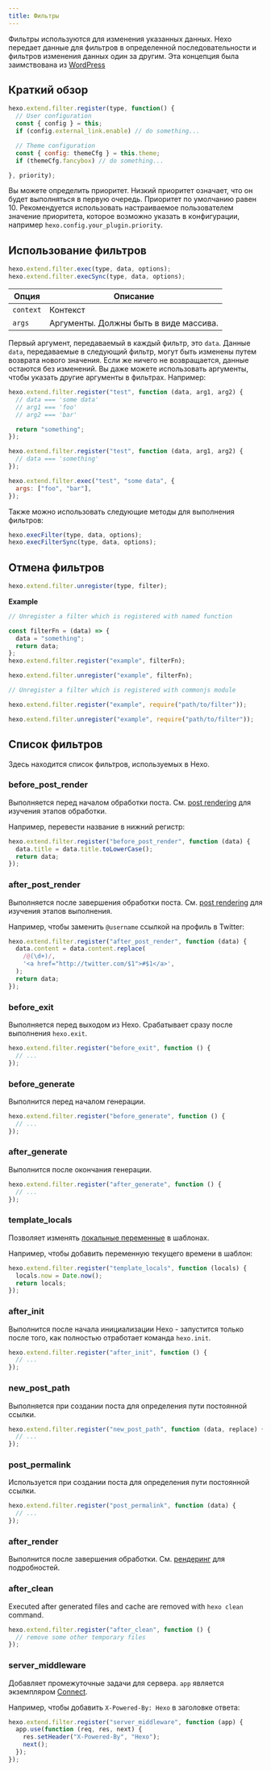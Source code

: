 ```yaml
---
title: Фильтры
---
```


Фильтры используются для изменения указанных данных. Hexo передает данные для фильтров в определенной последовательности и фильтров изменения данных один за другим. Эта концепция была заимствована из [WordPress](http://codex.wordpress.org/Plugin_API#Filters)

## Краткий обзор

```js
hexo.extend.filter.register(type, function() {
  // User configuration
  const { config } = this;
  if (config.external_link.enable) // do something...

  // Theme configuration
  const { config: themeCfg } = this.theme;
  if (themeCfg.fancybox) // do something...

}, priority);
```

Вы можете определить приоритет. Низкий приоритет означает, что он будет выполняться в первую очередь. Приоритет по умолчанию равен 10. Рекомендуется использовать настраиваемое пользователем значение приоритета, которое возможно указать в конфигурации, например `hexo.config.your_plugin.priority`.

## Использование фильтров

```js
hexo.extend.filter.exec(type, data, options);
hexo.extend.filter.execSync(type, data, options);
```

| Опция     | Описание                               |
| --------- | -------------------------------------- |
| `context` | Контекст                               |
| `args`    | Аргументы. Должны быть в виде массива. |

Первый аргумент, передаваемый в каждый фильтр, это `data`. Данные `data`, передаваемые в следующий фильтр, могут быть изменены путем возврата нового значения. Если же ничего не возвращается, данные остаются без изменений. Вы даже можете использовать аргументы, чтобы указать другие аргументы в фильтрах. Например:

```js
hexo.extend.filter.register("test", function (data, arg1, arg2) {
  // data === 'some data'
  // arg1 === 'foo'
  // arg2 === 'bar'

  return "something";
});

hexo.extend.filter.register("test", function (data, arg1, arg2) {
  // data === 'something'
});

hexo.extend.filter.exec("test", "some data", {
  args: ["foo", "bar"],
});
```

Также можно использовать следующие методы для выполнения фильтров:

```js
hexo.execFilter(type, data, options);
hexo.execFilterSync(type, data, options);
```

## Отмена фильтров

```js
hexo.extend.filter.unregister(type, filter);
```

**Example**

```js
// Unregister a filter which is registered with named function

const filterFn = (data) => {
  data = "something";
  return data;
};
hexo.extend.filter.register("example", filterFn);

hexo.extend.filter.unregister("example", filterFn);
```

```js
// Unregister a filter which is registered with commonjs module

hexo.extend.filter.register("example", require("path/to/filter"));

hexo.extend.filter.unregister("example", require("path/to/filter"));
```

## Список фильтров

Здесь находится список фильтров, используемых в Hexo.

### before_post_render

Выполняется перед началом обработки поста. См. [post rendering](posts.html#Render) для изучения этапов обработки.

Например, перевести название в нижний регистр:

```js
hexo.extend.filter.register("before_post_render", function (data) {
  data.title = data.title.toLowerCase();
  return data;
});
```

### after_post_render

Выполняется после завершения обработки поста. См. [post rendering](posts.html#Обработка) для изучения этапов выполнения.

Например, чтобы заменить `@username` ссылкой на профиль в Twitter:

```js
hexo.extend.filter.register("after_post_render", function (data) {
  data.content = data.content.replace(
    /@(\d+)/,
    '<a href="http://twitter.com/$1">#$1</a>',
  );
  return data;
});
```

### before_exit

Выполняется перед выходом из Hexo. Срабатывает сразу после выполнения `hexo.exit`.

```js
hexo.extend.filter.register("before_exit", function () {
  // ...
});
```

### before_generate

Выполнится перед началом генерации.

```js
hexo.extend.filter.register("before_generate", function () {
  // ...
});
```

### after_generate

Выполнится после окончания генерации.

```js
hexo.extend.filter.register("after_generate", function () {
  // ...
});
```

### template_locals

Позволяет изменять [локальные переменные](../docs/variables.html) в шаблонах.

Например, чтобы добавить переменную текущего времени в шаблон:

```js
hexo.extend.filter.register("template_locals", function (locals) {
  locals.now = Date.now();
  return locals;
});
```

### after_init

Выполнится после начала инициализации Hexo - запустится только после того, как полностью отработает команда `hexo.init`.

```js
hexo.extend.filter.register("after_init", function () {
  // ...
});
```

### new_post_path

Выполняется при создании поста для определения пути постоянной ссылки.

```js
hexo.extend.filter.register("new_post_path", function (data, replace) {
  // ...
});
```

### post_permalink

Используется при создании поста для определения пути постоянной ссылки.

```js
hexo.extend.filter.register("post_permalink", function (data) {
  // ...
});
```

### after_render

Выполнится после завершения обработки. См. [рендеринг](rendering.html#after_render_Filters) для подробностей.

### after_clean

Executed after generated files and cache are removed with `hexo clean` command.

```js
hexo.extend.filter.register("after_clean", function () {
  // remove some other temporary files
});
```

### server_middleware

Добавляет промежуточные задачи для сервера. `app` является экземпляром [Connect][].

Например, чтобы добавить `X-Powered-By: Hexo` в заголовке ответа:

```js
hexo.extend.filter.register("server_middleware", function (app) {
  app.use(function (req, res, next) {
    res.setHeader("X-Powered-By", "Hexo");
    next();
  });
});
```

[Connect]: https://github.com/senchalabs/connect
